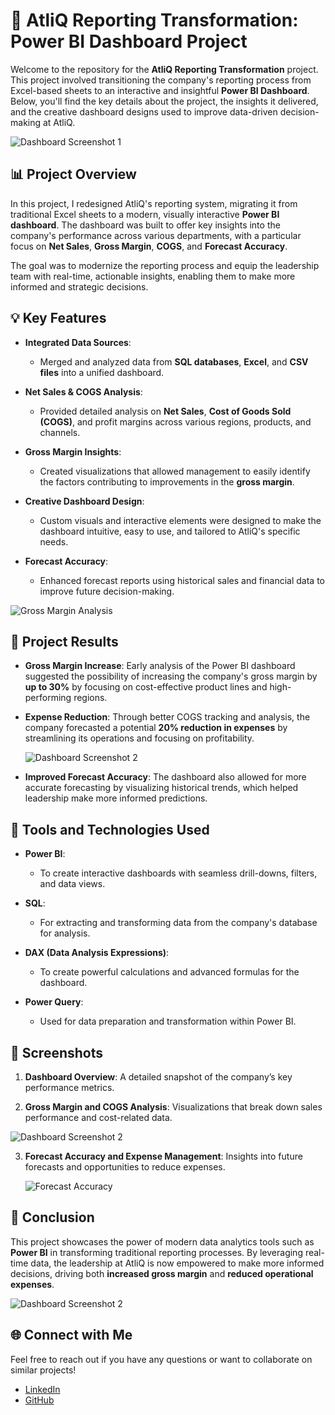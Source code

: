
# 🚀 AtliQ Reporting Transformation: Power BI Dashboard Project

Welcome to the repository for the **AtliQ Reporting Transformation** project. This project involved transitioning the company's reporting process from Excel-based sheets to an interactive and insightful **Power BI Dashboard**. Below, you'll find the key details about the project, the insights it delivered, and the creative dashboard designs used to improve data-driven decision-making at AtliQ.

![Dashboard Screenshot 1](https://github.com/Ramya-Ramesetty/Buisness_Insights_360/blob/main/BI_360%20images/Home%20page.png)



## 📊 Project Overview

In this project, I redesigned AtliQ's reporting system, migrating it from traditional Excel sheets to a modern, visually interactive **Power BI dashboard**. The dashboard was built to offer key insights into the company's performance across various departments, with a particular focus on **Net Sales**, **Gross Margin**, **COGS**, and **Forecast Accuracy**.

The goal was to modernize the reporting process and equip the leadership team with real-time, actionable insights, enabling them to make more informed and strategic decisions.

## 💡 Key Features

- **Integrated Data Sources**: 
  - Merged and analyzed data from **SQL databases**, **Excel**, and **CSV files** into a unified dashboard.
 
- **Net Sales & COGS Analysis**: 
  - Provided detailed analysis on **Net Sales**, **Cost of Goods Sold (COGS)**, and profit margins across various regions, products, and channels.
  
- **Gross Margin Insights**:
  - Created visualizations that allowed management to easily identify the factors contributing to improvements in the **gross margin**.

- **Creative Dashboard Design**: 
  - Custom visuals and interactive elements were designed to make the dashboard intuitive, easy to use, and tailored to AtliQ's specific needs.
  
- **Forecast Accuracy**: 
  - Enhanced forecast reports using historical sales and financial data to improve future decision-making.

 ![Gross Margin Analysis](https://github.com/Ramya-Ramesetty/Buisness_Insights_360/blob/main/BI_360%20images/Finance%20view.png)

## 🌟 Project Results

- **Gross Margin Increase**: 
  Early analysis of the Power BI dashboard suggested the possibility of increasing the company's gross margin by **up to 30%** by focusing on cost-effective product lines and high-performing regions.

- **Expense Reduction**: 
  Through better COGS tracking and analysis, the company forecasted a potential **20% reduction in expenses** by streamlining its operations and focusing on profitability.

   ![Dashboard Screenshot 2](https://github.com/Ramya-Ramesetty/Buisness_Insights_360/blob/main/BI_360%20images/sales%20view.png)

- **Improved Forecast Accuracy**: 
  The dashboard also allowed for more accurate forecasting by visualizing historical trends, which helped leadership make more informed predictions.

## 🔧 Tools and Technologies Used

- **Power BI**: 
  - To create interactive dashboards with seamless drill-downs, filters, and data views.
  
- **SQL**: 
  - For extracting and transforming data from the company's database for analysis.

- **DAX (Data Analysis Expressions)**: 
  - To create powerful calculations and advanced formulas for the dashboard.
  
- **Power Query**: 
  - Used for data preparation and transformation within Power BI.


## 📸 Screenshots

1. **Dashboard Overview**: A detailed snapshot of the company’s key performance metrics.
  

2. **Gross Margin and COGS Analysis**: Visualizations that break down sales performance and cost-related data.

 ![Dashboard Screenshot 2](https://github.com/Ramya-Ramesetty/Buisness_Insights_360/blob/main/BI_360%20images/marketing%20view.png)

3. **Forecast Accuracy and Expense Management**: Insights into future forecasts and opportunities to reduce expenses.

   ![Forecast Accuracy](https://github.com/Ramya-Ramesetty/Buisness_Insights_360/blob/main/BI_360%20images/supplychain%20view.png)
 
## 📝 Conclusion

This project showcases the power of modern data analytics tools such as **Power BI** in transforming traditional reporting processes. By leveraging real-time data, the leadership at AtliQ is now empowered to make more informed decisions, driving both **increased gross margin** and **reduced operational expenses**.

 ![Dashboard Screenshot 2](https://github.com/Ramya-Ramesetty/Buisness_Insights_360/blob/main/BI_360%20images/executive%20view.png)
## 🌐 Connect with Me

Feel free to reach out if you have any questions or want to collaborate on similar projects!  
- [LinkedIn](https://linkedin.com/in/ramya-ramesetty/)  
- [GitHub](https://github.com/Ramya-Ramesetty)

